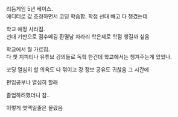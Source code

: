 리듬게임 5년 베이스.  
에디터로 값 조정하면서 코딩 학습함. 
학점 선대 빼고 다 챙겼는데

학교 애정 사라짐.  
선대 기반으로 점수메김 환멸남
차라리 학은제로 학점 챙길까 싶음

학교에서 뭘 가르침.  
다 챗 지피티나
유튜브 강의들로 독학 한건데
학교에서는 챙겨주는게 있었나. 

코딩 열심히 할 의욕도 다 꺾이고 걍
정보 공유도 귀찮음 그 시간에

편입공부나 열심히 할래

졸업하려했더니 참..

이렇게 엿맥일줄은 몰랐음